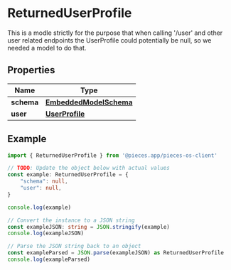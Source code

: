 
# ReturnedUserProfile

This is a modle strictly for the purpose that when calling \'/user\' and other user related endpoints the UserProfile could potentially be null, so we needed a model to do that.

## Properties

Name | Type
------------ | -------------
**schema** | [**EmbeddedModelSchema**](EmbeddedModelSchema)
**user** | [**UserProfile**](UserProfile)

## Example

```typescript
import { ReturnedUserProfile } from '@pieces.app/pieces-os-client'

// TODO: Update the object below with actual values
const example: ReturnedUserProfile = {
    "schema": null,
    "user": null,
}

console.log(example)

// Convert the instance to a JSON string
const exampleJSON: string = JSON.stringify(example)
console.log(exampleJSON)

// Parse the JSON string back to an object
const exampleParsed = JSON.parse(exampleJSON) as ReturnedUserProfile
console.log(exampleParsed)
```


